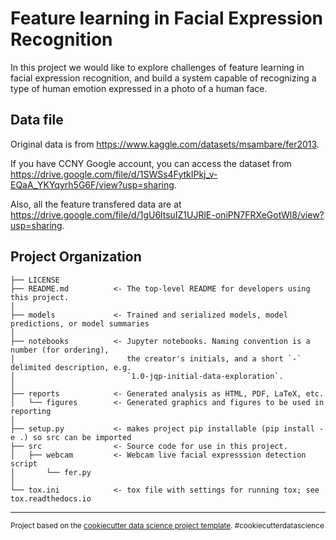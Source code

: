 # Feature learning in Facial Expression Recognition

In this project we would like to explore challenges of feature learning in facial expression recognition, and build a system capable of recognizing a type of human emotion expressed in a photo of a human face.

## Data file
Original data is from https://www.kaggle.com/datasets/msambare/fer2013.

If you have CCNY Google account, you can access the dataset from https://drive.google.com/file/d/1SWSs4FytkIPkj_v-EQaA_YKYqyrh5G6F/view?usp=sharing. 

Also, all the feature transfered data are at https://drive.google.com/file/d/1gU6ltsuIZ1UJRlE-oniPN7FRXeGotWl8/view?usp=sharing.

## Project Organization

    ├── LICENSE
    ├── README.md          <- The top-level README for developers using this project.
    │
    ├── models             <- Trained and serialized models, model predictions, or model summaries
    │
    ├── notebooks          <- Jupyter notebooks. Naming convention is a number (for ordering),
    │                         the creator's initials, and a short `-` delimited description, e.g.
    │                         `1.0-jqp-initial-data-exploration`.
    │
    ├── reports            <- Generated analysis as HTML, PDF, LaTeX, etc.
    │   └── figures        <- Generated graphics and figures to be used in reporting
    │
    ├── setup.py           <- makes project pip installable (pip install -e .) so src can be imported
    ├── src                <- Source code for use in this project.
    │   ├── webcam         <- Webcam live facial expresssion detection script
    │       └── fer.py
    │
    └── tox.ini            <- tox file with settings for running tox; see tox.readthedocs.io

---

<p><small>Project based on the <a target="_blank" href="https://drivendata.github.io/cookiecutter-data-science/">cookiecutter data science project template</a>. #cookiecutterdatascience</small></p>
